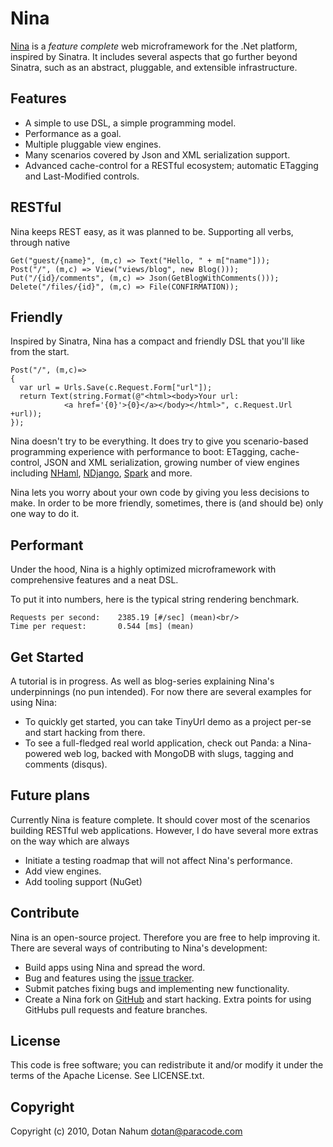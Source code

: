 Nina
====

[Nina][3] is a *feature complete* web microframework for the .Net platform, inspired by Sinatra. It includes several aspects that go further beyond
Sinatra, such as an abstract, pluggable, and extensible infrastructure.

Features
--------

* A simple to use DSL, a simple programming model.
* Performance as a goal.
* Multiple pluggable view engines.
* Many scenarios covered by Json and XML serialization support.
* Advanced cache-control for a RESTful ecosystem; automatic ETagging and Last-Modified controls.

RESTful 
-------

Nina keeps REST easy, as it was planned to be. Supporting all verbs, through native


    Get("guest/{name}", (m,c) => Text("Hello, " + m["name"]));
    Post("/", (m,c) => View("views/blog", new Blog()));
    Put("/{id}/comments", (m,c) => Json(GetBlogWithComments()));
    Delete("/files/{id}", (m,c) => File(CONFIRMATION));
    

Friendly
--------

Inspired by Sinatra, Nina has a compact and friendly DSL that you'll like from the start.   
    
    
    Post("/", (m,c)=>
    {
      var url = Urls.Save(c.Request.Form["url"]);
      return Text(string.Format(@"<html><body>Your url: 
                <a href='{0}'>{0}</a></body></html>", c.Request.Url +url));
    });

Nina doesn't try to be everything. It does try to give you scenario-based programming
experience with performance to boot: ETagging, cache-control, JSON and XML serialization, growing number of view engines including <a href="http://code.google.com/p/nhaml/">NHaml</a>, <a href="http://ndjango.org/">NDjango</a>, <a href="http://sparkviewengine.com/">Spark</a> and more.

Nina lets you worry about your own code by giving you less decisions to make. In order to be more friendly, sometimes, there is (and should be) only one way to do it.
    

Performant
----------

Under the hood, Nina is a highly optimized microframework with
comprehensive features and a neat DSL.

To put it into numbers, here is the typical string rendering benchmark.
    
    
    Requests per second:    2385.19 [#/sec] (mean)<br/>
    Time per request:       0.544 [ms] (mean)
    
   
Get Started
-----------

A tutorial is in progress. As well as blog-series explaining Nina's underpinnings (no pun intended).
For now there are several examples for using Nina:

* To quickly get started, you can take TinyUrl demo as a project per-se and start hacking from there.
* To see a full-fledged real world application, check out Panda: a Nina-powered web log, backed with MongoDB with slugs, tagging and comments (disqus).






Future plans
------------

Currently Nina is feature complete. It should cover most of the scenarios building RESTful web applications.
However, I do have several more extras on the way which are always

* Initiate a testing roadmap that will not affect Nina's performance.
* Add view engines.
* Add tooling support (NuGet)


Contribute
----------

Nina is an open-source project. Therefore you are free to help improving it.
There are several ways of contributing to Nina's development:

* Build apps using Nina and spread the word.
* Bug and features using the [issue tracker][2].
* Submit patches fixing bugs and implementing new functionality.
* Create a Nina fork on [GitHub][1] and start hacking. Extra points for using GitHubs pull requests and feature branches.

License
-------

This code is free software; you can redistribute it and/or modify it under the
terms of the Apache License. See LICENSE.txt.

Copyright
---------

Copyright (c) 2010, Dotan Nahum <dotan@paracode.com>
    


[1]: http://github.com/jondot/nina
[2]: http://github.com/jondot/nina/issues
[3]: http://jondot.github.com/nina

    